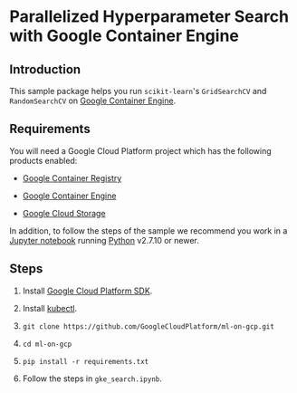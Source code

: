 # Parallelized Hyperparameter Search with Google Container Engine

## Introduction

This sample package helps you run `scikit-learn`'s `GridSearchCV` and `RandomSearchCV` on [Google Container Engine](https://cloud.google.com/container-engine/).


## Requirements

You will need a Google Cloud Platform project which has the following products enabled:

- [Google Container Registry](https://cloud.google.com/container-registry/)

- [Google Container Engine](https://cloud.google.com/container-engine/)

- [Google Cloud Storage](https://cloud.google.com/storage/)


In addition, to follow the steps of the sample we recommend you work in a [Jupyter notebook](https://jupyter.org/) running [Python](https://www.python.org/) v2.7.10 or newer.


## Steps

1. Install [Google Cloud Platform SDK](https://cloud.google.com/sdk/downloads).

1. Install [kubectl](https://cloud.google.com/container-engine/docs/quickstart).

1. `git clone https://github.com/GoogleCloudPlatform/ml-on-gcp.git`

1. `cd ml-on-gcp`

1. `pip install -r requirements.txt`

1. Follow the steps in `gke_search.ipynb`.
